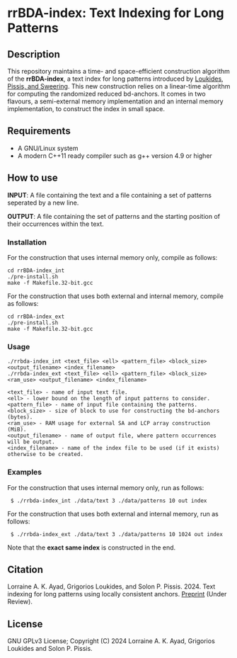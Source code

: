 rrBDA-index: Text Indexing for Long Patterns
===

Description
-----------
This repository maintains a time- and space-efficient construction algorithm of the <b>rrBDA-index</b>, a text index for long patterns introduced by [Loukides, Pissis, and Sweering](https://doi.org/10.1109/TKDE.2022.3231780).
This new construction relies on a linear-time algorithm for computing the randomized reduced bd-anchors. 
It comes in two flavours, a semi-external memory implementation and an internal memory implementation, to construct the index in small space.

Requirements
-----------
* A GNU/Linux system
* A modern C++11 ready compiler such as g++ version 4.9 or higher

How to use
----------
<b>INPUT</b>: A file containing the text and a file containing a set of patterns seperated by a new line.

<b>OUTPUT</b>: A file containing the set of patterns and the starting position of their occurrences within the text.

### Installation

For the construction that uses internal memory only, compile as follows:
```
cd rrBDA-index_int
./pre-install.sh
make -f Makefile.32-bit.gcc
```

For the construction that uses both external and internal memory, compile as follows:
```
cd rrBDA-index_ext
./pre-install.sh
make -f Makefile.32-bit.gcc
```

### Usage

```
./rrbda-index_int <text_file> <ell> <pattern_file> <block_size> <output_filename> <index_filename>
./rrbda-index_ext <text_file> <ell> <pattern_file> <block_size> <ram_use> <output_filename> <index_filename>

<text_file> - name of input text file.
<ell> - lower bound on the length of input patterns to consider. 
<pattern_file> - name of input file containing the patterns.
<block_size> - size of block to use for constructing the bd-anchors (bytes).
<ram_use> - RAM usage for external SA and LCP array construction (MiB).
<output_filename> - name of output file, where pattern occurrences will be output.
<index_filename> - name of the index file to be used (if it exists) otherwise to be created.
```

### Examples

For the construction that uses internal memory only, run as follows:
```
 $ ./rrbda-index_int ./data/text 3 ./data/patterns 10 out index
```

For the construction that uses both external and internal memory, run as follows:
```
 $ ./rrbda-index_ext ./data/text 3 ./data/patterns 10 1024 out index
```
Note that the <b>exact same index</b> is constructed in the end.

Citation
--------

Lorraine A. K. Ayad, Grigorios Loukides, and Solon P. Pissis. 2024. Text indexing for long patterns using locally consistent anchors. [Preprint](https://arxiv.org/abs/2407.11819) (Under Review).

License
--------

GNU GPLv3 License; Copyright (C) 2024 Lorraine A. K. Ayad, Grigorios Loukides and Solon P. Pissis.

